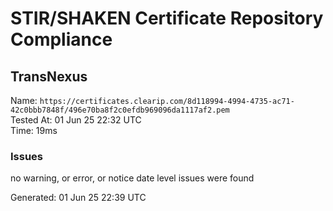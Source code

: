 # STIR/SHAKEN Certificate Repository Compliance

## TransNexus

Name: `https://certificates.clearip.com/8d118994-4994-4735-ac71-42c0bbb7848f/496e70ba8f2c0efdb969096da1117af2.pem`\
Tested At: 01 Jun 25 22:32 UTC\
Time: 19ms

### Issues

no warning, or error, or notice date level issues were found

Generated: 01 Jun 25 22:39 UTC